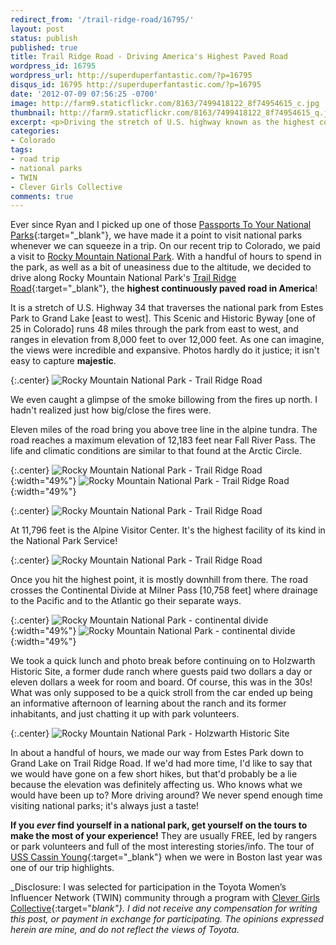 ```yaml
---
redirect_from: '/trail-ridge-road/16795/'
layout: post
status: publish
published: true
title: Trail Ridge Road - Driving America's Highest Paved Road
wordpress_id: 16795
wordpress_url: http://superduperfantastic.com/?p=16795
disqus_id: 16795 http://superduperfantastic.com/?p=16795
date: '2012-07-09 07:56:25 -0700'
image: http://farm9.staticflickr.com/8163/7499418122_8f74954615_c.jpg
thumbnail: http://farm9.staticflickr.com/8163/7499418122_8f74954615_q.jpg
excerpt: <p>Driving the stretch of U.S. highway known as the highest continuously paved road in America - Trail Ridge Road in Colorado.</p>
categories:
- Colorado
tags:
- road trip
- national parks
- TWIN
- Clever Girls Collective
comments: true
---
```

Ever since Ryan and I picked up one of those [Passports To Your National Parks](http://www.eparks.com/store/product/22515/*Passport%C2%AE-To-Your-National-Parks*/){:target="_blank"}, we have made it a point to visit national parks whenever we can squeeze in a trip. On our recent trip to Colorado, we paid a visit to [Rocky Mountain National Park](http://www.nps.gov/romo/index.htm). With a handful of hours to spend in the park, as well as a bit of uneasiness due to the altitude, we decided to drive along Rocky Mountain National Park's [Trail Ridge Road](http://www.nps.gov/romo/planyourvisit/trail_ridge_road.htm "Rocky Mountain National Park - Trail Ridge Road"){:target="_blank"}, the **highest continuously paved road in America**!

It is a stretch of U.S. Highway 34 that traverses the national park from Estes Park to Grand Lake [east to west]. This Scenic and Historic Byway [one of 25 in Colorado] runs 48 miles through the park from east to west, and ranges in elevation from 8,000 feet to over 12,000 feet. As one can imagine, the views were incredible and expansive. Photos hardly do it justice; it isn't easy to capture **majestic**.

{:.center}
![Rocky Mountain National Park - Trail Ridge Road](http://farm9.staticflickr.com/8163/7499418122_8f74954615_b.jpg)

We even caught a glimpse of the smoke billowing from the fires up north. I hadn't realized just how big/close the fires were.

Eleven miles of the road bring you above tree line in the alpine tundra. The road reaches a maximum elevation of 12,183 feet near Fall River Pass. The life and climatic conditions are similar to that found at the Arctic Circle.

{:.center}
![Rocky Mountain National Park - Trail Ridge Road](http://farm9.staticflickr.com/8014/7499425124_4373abd1ef.jpg){:width="49%"} ![Rocky Mountain National Park - Trail Ridge Road](http://farm9.staticflickr.com/8291/7499428800_de37c237a8.jpg){:width="49%"}

{:.center}
![Rocky Mountain National Park - Trail Ridge Road](http://farm9.staticflickr.com/8016/7499424426_20bdbfb28d_b.jpg)

At 11,796 feet is the Alpine Visitor Center. It's the highest facility of its kind in the National Park Service!

{:.center}
![Rocky Mountain National Park - Trail Ridge Road](http://farm8.staticflickr.com/7278/7499433202_6cc884354a_b.jpg)

Once you hit the highest point, it is mostly downhill from there. The road crosses the Continental Divide at Milner Pass [10,758 feet] where drainage to the Pacific and to the Atlantic go their separate ways.

{:.center}
![Rocky Mountain National Park - continental divide](http://farm9.staticflickr.com/8148/7499438916_255fb70a8c.jpg){:width="49%"} ![Rocky Mountain National Park - continental divide](http://farm9.staticflickr.com/8028/7499445176_62ed1e2533.jpg){:width="49%"}

We took a quick lunch and photo break before continuing on to Holzwarth Historic Site, a former dude ranch where guests paid two dollars a day or eleven dollars a week for room and board. Of course, this was in the 30s! What was only supposed to be a quick stroll from the car ended up being an informative afternoon of learning about the ranch and its former inhabitants, and just chatting it up with park volunteers.

{:.center}
![Rocky Mountain National Park - Holzwarth Historic Site](http://farm9.staticflickr.com/8291/7499355756_e9ab1a1635_b.jpg)

In about a handful of hours, we made our way from Estes Park down to Grand Lake on Trail Ridge Road. If we'd had more time, I'd like to say that we would have gone on a few short hikes, but that'd probably be a lie because the elevation was definitely affecting us. Who knows what we would have been up to? More driving around? We never spend enough time visiting national parks; it's always just a taste!

**If you _ever_ find yourself in a national park, get yourself on the tours to make the most of your experience!** They are usually FREE, led by rangers or park volunteers and full of the most interesting stories/info. The tour of [USS Cassin Young](http://superduperfantastic.com/boston-2011-uss-cassin-young/12528/ "Boston 2011 – USS Cassin Young"){:target="_blank"} when we were in Boston last year was one of our trip highlights.

_Disclosure: I was selected for participation in the Toyota Women’s Influencer Network (TWIN) community through a program with [Clever Girls Collective](http://www.clevergirlscollective.com/ "Clever Girls Collective"){:target="_blank"}. I did not receive any compensation for writing this post, or payment in exchange for participating. The opinions expressed herein are mine, and do not reflect the views of Toyota._
